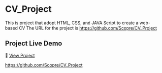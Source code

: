 # CV_Project
This is project that adopt HTML, CSS, and JAVA Script to create a web-based CV
The URL for the project is 
 https://github.com/Scopre/CV_Project 
## Project Live Demo
🔗 [View Project](https://your-username.github.io/cv-project/)

https://github.com/Scopre/CV_Project 
